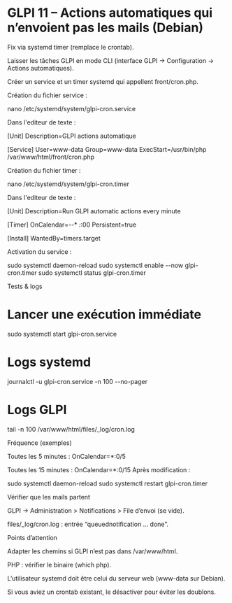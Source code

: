 # GLPI 11 – Actions automatiques qui n’envoient pas les mails (Debian)



Fix via systemd timer (remplace le crontab).

Laisser les tâches GLPI en mode CLI (interface GLPI → Configuration → Actions automatiques).



Créer un service et un timer systemd qui appellent front/cron.php.



Création du fichier service :


nano /etc/systemd/system/glpi-cron.service 


Dans l'editeur de texte :


[Unit]
Description=GLPI actions automatique

[Service]
User=www-data
Group=www-data
ExecStart=/usr/bin/php /var/www/html/front/cron.php



Création du fichier timer :


nano /etc/systemd/system/glpi-cron.timer


Dans l'editeur de texte :



[Unit]
Description=Run GLPI automatic actions every minute

[Timer]
OnCalendar=*-*-* *:*:00
Persistent=true

[Install]
WantedBy=timers.target




Activation du service :


sudo systemctl daemon-reload
sudo systemctl enable --now glpi-cron.timer
sudo systemctl status glpi-cron.timer



Tests & logs



# Lancer une exécution immédiate
sudo systemctl start glpi-cron.service

# Logs systemd
journalctl -u glpi-cron.service -n 100 --no-pager

# Logs GLPI
tail -n 100 /var/www/html/files/_log/cron.log

Fréquence (exemples)

Toutes les 5 minutes : OnCalendar=*:0/5

Toutes les 15 minutes : OnCalendar=*:0/15
Après modification :

sudo systemctl daemon-reload
sudo systemctl restart glpi-cron.timer

Vérifier que les mails partent

GLPI → Administration > Notifications > File d’envoi (se vide).

files/_log/cron.log : entrée “queuednotification … done”.

Points d’attention

Adapter les chemins si GLPI n’est pas dans /var/www/html.

PHP : vérifier le binaire (which php).

L’utilisateur systemd doit être celui du serveur web (www-data sur Debian).

Si vous aviez un crontab existant, le désactiver pour éviter les doublons.
